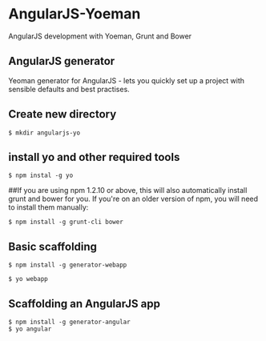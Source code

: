 AngularJS-Yoeman
============

AngularJS development with Yoeman, Grunt and Bower

## AngularJS generator
Yeoman generator for AngularJS - lets you quickly set up a project with sensible defaults and best practises.

## Create new directory
```
$ mkdir angularjs-yo
```
## install yo and other required tools
```
$ npm instal -g yo
```
##If you are using npm 1.2.10 or above, this will also automatically install grunt and bower for you. If you're on an older version of npm, you will need to install them manually:
```
$ npm install -g grunt-cli bower
```
## Basic scaffolding
```
$ npm install -g generator-webapp

$ yo webapp
```
## Scaffolding an AngularJS app
```
$ npm install -g generator-angular
$ yo angular
```
